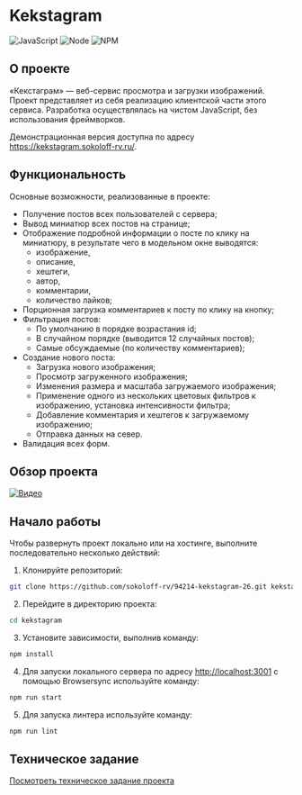 # Kekstagram
![JavaScript](https://img.shields.io/badge/javascript-ES22-EFD81D)
![Node](https://img.shields.io/badge/node.js-%5E16.0-7FBF00)
![NPM](https://img.shields.io/badge/npm-%5E8.0-C53635)

## О проекте

«Кекстаграм» — веб-сервис просмотра и загрузки изображений. Проект представляет из себя реализацию клиентской части этого сервиса. Разработка осуществлялась на чистом JavaScript, без использования фреймворков.

Демонстрационная версия доступна по адресу https://kekstagram.sokoloff-rv.ru/.

## Функциональность

Основные возможности, реализованные в проекте:

- Получение постов всех пользователей с сервера;
- Вывод миниатюр всех постов на странице;
- Отображение подробной информации о посте по клику на миниатюру, в результате чего в модельном окне выводятся:
    - изображение,
    - описание,
    - хештеги,
    - автор,
    - комментарии,
    - количество лайков;
- Порционная загрузка комментариев к посту по клику на кнопку;
- Фильтрация постов:
    - По умолчанию в порядке возрастания id;
    - В случайном порядке (выводится 12 случайных постов);
    - Самые обсуждаемые (по количеству комментариев);
- Создание нового поста:
    - Загрузка нового изображения;
    - Просмотр загруженного изображения;
    - Изменения размера и масштаба загружаемого изображения;
    - Применение одного из нескольких цветовых фильтров к изображению, установка интенсивности фильтра;
    - Добавление комментария и хештегов к загружаемому изображению;
    - Отправка данных на север.
- Валидация всех форм.

## Обзор проекта

[![Видео](https://sokoloff-rv.ru/share/github/kekstagram.webp)](https://youtu.be/A_3VCBBF2ww)


## Начало работы

Чтобы развернуть проект локально или на хостинге, выполните последовательно несколько действий:

1. Клонируйте репозиторий:

```bash
git clone https://github.com/sokoloff-rv/94214-kekstagram-26.git kekstagram
```

2. Перейдите в директорию проекта:

```bash
cd kekstagram
```

3. Установите зависимости, выполнив команду:

```bash
npm install
```

4. Для запуски локального сервера по адресу [http://localhost:3001](http://localhost:3001/) с помощью Browsersync используйте команду:

```bash
npm run start
```

5. Для запуска линтера используйте команду:

```bash
npm run lint
```

## Техническое задание

[Посмотреть техническое задание проекта](https://sokoloff-rv.notion.site/Kekstagram-bf107f4aa6ec46499198a6bb0803af1f?pvs=4)
